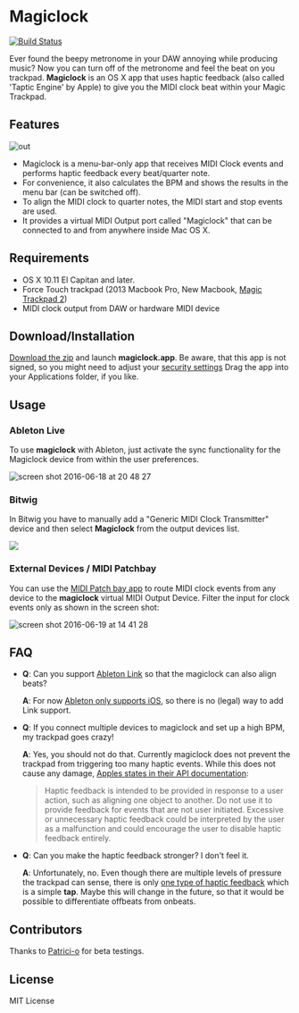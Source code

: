 # Magiclock

[![Build Status](https://travis-ci.org/faroit/magiclock.svg?branch=master)](https://travis-ci.org/faroit/magiclock)

Ever found the beepy metronome in your DAW annoying while producing music? Now you can turn off of the metronome and feel the beat on you trackpad. __Magiclock__ is an OS X app that uses haptic feedback (also called 'Taptic Engine' by Apple) to give you the MIDI clock beat within your Magic Trackpad.

## Features

![out](https://cloud.githubusercontent.com/assets/72940/16177370/e492626a-362a-11e6-9f66-2291040f98c1.gif)

* Magiclock is a menu-bar-only app that
receives MIDI Clock events and performs haptic feedback every beat/quarter note.
* For convenience, it also calculates the BPM and shows the results in the menu bar (can be switched off).
* To align the MIDI clock to quarter notes, the MIDI start and stop events are used.
* It provides a virtual MIDI Output port called "Magiclock" that can be connected to and from anywhere inside Mac OS X.

## Requirements

* OS X 10.11 El Capitan and later.
* Force Touch trackpad (2013 Macbook Pro, New Macbook, [Magic Trackpad 2](http://www.apple.com/magic-accessories/))
* MIDI clock output from DAW or hardware MIDI device


## Download/Installation

[Download the zip](https://github.com/faroit/magiclock/releases/download/v0.1/magiclock.zip) and launch __magiclock.app__. Be aware, that this app is not signed, so you might need to adjust your [security settings](https://support.apple.com/kb/PH18657?locale=en_US) Drag the app into your Applications folder, if you like.


## Usage

### Ableton Live

To use __magiclock__ with Ableton, just activate the sync functionality for the Magiclock device from within the user preferences.

![screen shot 2016-06-18 at 20 48 27](https://cloud.githubusercontent.com/assets/72940/16173080/63252bf2-3596-11e6-9c43-cff0b5e8e557.png)

### Bitwig

In Bitwig you have to manually add a "Generic MIDI Clock Transmitter" device and then select __Magiclock__ from the output devices list.

![](https://cloud.githubusercontent.com/assets/72940/16177257/f28dfce8-3626-11e6-878e-e427966dbcc9.png)

### External Devices / MIDI Patchbay

You can use the [MIDI Patch bay app](http://notahat.com/midi_patchbay/) to route MIDI clock events from any device to the __magiclock__ virtual MIDI Output Device. Filter the input for clock events only as shown in the screen shot:

![screen shot 2016-06-19 at 14 41 28](https://cloud.githubusercontent.com/assets/72940/16177393/ff662d32-362b-11e6-978e-faff9e2920e4.png)

## FAQ

- **Q**: Can you support [Ableton Link](https://www.ableton.com/en/link/) so that the magiclock can also align beats?

  **A**: For now [Ableton only supports iOS](http://ableton.github.io/linkkit), so there is no (legal) way to add Link support.

- **Q**: If you connect multiple devices to magiclock and set up a high BPM, my trackpad goes crazy!

  **A**: Yes, you should not do that. Currently magiclock does not prevent the trackpad from triggering too many haptic events. While this does not cause any damage, [Apples states in their API documentation](https://developer.apple.com/library/mac/documentation/AppKit/Reference/NSHapticFeedbackPerformer_protocol/index.html#//apple_ref/occ/intf/NSHapticFeedbackPerformer):

  > Haptic feedback is intended to be provided in response to a user action, such as aligning one object to another. Do not use it to provide feedback for events that are not user initiated. Excessive or unnecessary haptic feedback could be interpreted by the user as a malfunction and could encourage the user to disable haptic feedback entirely.

- **Q**: Can you make the haptic feedback stronger? I don't feel it.

  **A**: Unfortunately, no. Even though there are multiple levels of pressure the trackpad can sense, there is only [one type of haptic feedback](https://developer.apple.com/library/mac/documentation/AppKit/Reference/NSHapticFeedbackPerformer_protocol/index.html#//apple_ref/occ/intf/NSHapticFeedbackPerformer) which is a simple __tap__. Maybe this will change in the future, so that it would be possible to differentiate offbeats from onbeats.

## Contributors

Thanks to [Patrici-o](https://github.com/patrici-o) for beta testings.

## License

MIT License

